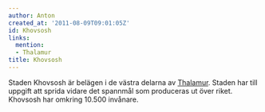 ```yaml
---
author: Anton
created_at: '2011-08-09T09:01:05Z'
id: Khovsosh
links:
  mention:
  - Thalamur
title: Khovsosh
---
```


Staden Khovsosh är belägen i de västra delarna av [Thalamur]. Staden har till uppgift att sprida
vidare det spannmål som produceras ut över riket. Khovsosh har omkring 10.500 invånare.

  [Thalamur]: Thalamur
